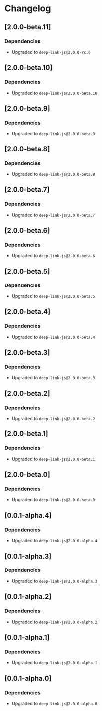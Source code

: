 # Changelog

## \[2.0.0-beta.11]

### Dependencies

- Upgraded to `deep-link-js@2.0.0-rc.0`

## \[2.0.0-beta.10]

### Dependencies

- Upgraded to `deep-link-js@2.0.0-beta.10`

## \[2.0.0-beta.9]

### Dependencies

- Upgraded to `deep-link-js@2.0.0-beta.9`

## \[2.0.0-beta.8]

### Dependencies

- Upgraded to `deep-link-js@2.0.0-beta.8`

## \[2.0.0-beta.7]

### Dependencies

- Upgraded to `deep-link-js@2.0.0-beta.7`

## \[2.0.0-beta.6]

### Dependencies

- Upgraded to `deep-link-js@2.0.0-beta.6`

## \[2.0.0-beta.5]

### Dependencies

- Upgraded to `deep-link-js@2.0.0-beta.5`

## \[2.0.0-beta.4]

### Dependencies

- Upgraded to `deep-link-js@2.0.0-beta.4`

## \[2.0.0-beta.3]

### Dependencies

- Upgraded to `deep-link-js@2.0.0-beta.3`

## \[2.0.0-beta.2]

### Dependencies

- Upgraded to `deep-link-js@2.0.0-beta.2`

## \[2.0.0-beta.1]

### Dependencies

- Upgraded to `deep-link-js@2.0.0-beta.1`

## \[2.0.0-beta.0]

### Dependencies

- Upgraded to `deep-link-js@2.0.0-beta.0`

## \[0.0.1-alpha.4]

### Dependencies

- Upgraded to `deep-link-js@2.0.0-alpha.4`

## \[0.0.1-alpha.3]

### Dependencies

- Upgraded to `deep-link-js@2.0.0-alpha.3`

## \[0.0.1-alpha.2]

### Dependencies

- Upgraded to `deep-link-js@2.0.0-alpha.2`

## \[0.0.1-alpha.1]

### Dependencies

- Upgraded to `deep-link-js@2.0.0-alpha.1`

## \[0.0.1-alpha.0]

### Dependencies

- Upgraded to `deep-link-js@2.0.0-alpha.0`
